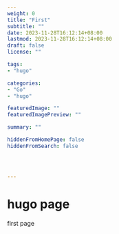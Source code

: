```yaml
---
weight: 0
title: "First"
subtitle: ""
date: 2023-11-28T16:12:14+08:00
lastmod: 2023-11-28T16:12:14+08:00
draft: false
license: ""

tags: 
- "hugo"

categories: 
- "Go"
- "hugo"

featuredImage: ""
featuredImagePreview: ""

summary: ""

hiddenFromHomePage: false
hiddenFromSearch: false




---
```


# hugo page

first page
